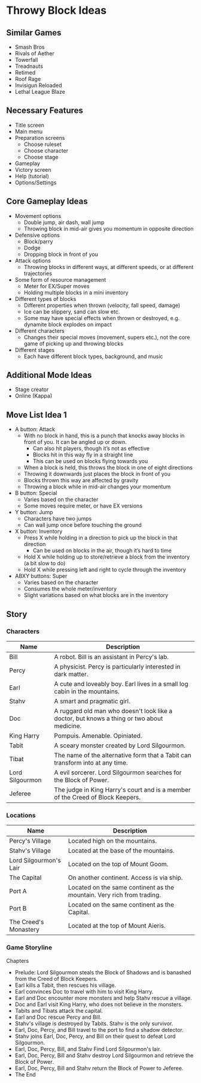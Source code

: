 # Throwy Block Ideas

## Similar Games

- Smash Bros
- Rivals of Aether
- Towerfall
- Treadnauts
- Retimed
- Roof Rage
- Invisigun Reloaded
- Lethal League Blaze

## Necessary Features

- Title screen
- Main menu
- Preparation screens
  - Choose ruleset
  - Choose character
  - Choose stage
- Gameplay
- Victory screen
- Help (tutorial)
- Options/Settings

## Core Gameplay Ideas
- Movement options
  - Double jump, air dash, wall jump
  - Throwing block in mid-air gives you momentum in opposite direction
- Defensive options
  - Block/parry
  - Dodge
  - Dropping block in front of you
- Attack options
  - Throwing blocks in different ways, at different speeds, or at different trajectories
- Some form of resource management
  - Meter for EX/Super moves
  - Holding multiple blocks in a mini inventory
- Different types of blocks
  - Different properties when thrown (velocity, fall speed, damage)
  - Ice can be slippery, sand can slow etc.
  - Some may have special effects when thrown or destroyed, e.g. dynamite block explodes on impact
- Different characters
  - Changes their special moves (movement, supers etc.), not the core game of picking up and throwing blocks
- Different stages
  - Each have different block types, background, and music

## Additional Mode Ideas

- Stage creator
- Online (Kappa)

## Move List Idea 1

- A button: Attack
  - With no block in hand, this is a punch that knocks away blocks in front of you. It can be angled up or down.
    - Can also hit players, though it’s not as effective
    - Blocks hit in this way fly in a straight line
    - This can be used on blocks flying towards you
  - When a block is held, this throws the block in one of eight directions
  - Throwing it downwards just places the block in front of you
  - Blocks thrown this way are affected by gravity
  - Throwing a block while in mid-air changes your momentum
- B button: Special
  - Varies based on the character
  - Some moves require meter, or have EX versions
- Y button: Jump
  - Characters have two jumps
  - Can wall jump once before touching the ground
- X button: Inventory
  - Press X while holding in a direction to pick up the block in that direction
    - Can be used on blocks in the air, though it’s hard to time
  - Hold X while holding up to store/retrieve a block from the inventory (a bit slow to do)
  - Hold X while pressing left and right to cycle through the inventory
- ABXY buttons: Super
  - Varies based on the character
  - Consumes the whole meter/inventory
  - Slight variations based on what blocks are in the inventory

## Story

### Characters

| Name | Description |
|------|-------------|
| Bill | A robot. Bill is an assistant in Percy's lab. |
| Percy | A physicist. Percy is particularly interested in dark matter. |
| Earl | A cute and loveably boy. Earl lives in a small log cabin in the mountains. |
| Stahv | A smart and pragmatic girl. |
| Doc | A ruggard old man who doesn't look like a doctor, but knows a thing or two about medicine. |
| King Harry | Pompuis. Amenable. Opiniated. |
| Tabit | A sceary monster created by Lord Silgourmon. |
| Tibat | The name of the alternative form that a Tabit can transform into at any time. |
| Lord Silgourmon | A evil sorcerer. Lord Silgourmon searches for the Block of Power. |
| Jeferee | The judge in King Harry's court and is a member of the Creed of Block Keepers. |

### Locations

| Name | Description |
|------|-------------|
| Percy's Village | Located high on the mountains. |
| Stahv's Village | Located at the base of the mountains. |
| Lord Silgourmon's Lair | Located on the top of Mount Goom. |
| The Capital | On another continent. Access is via ship. |
| Port A | Located on the same continent as the mountain. Very rich from trading. |
| Port B | Located on the same continent as the Capital. |
| The Creed's Monastery | Located at the top of Mount Aieris. |

### Game Storyline

Chapters
- Prelude: Lord Silgourmon steals the Block of Shadows and is banashed from the Creed of Block Keepers.
- Earl kills a Tabit, then rescues his village.
- Earl convinces Doc to travel with him to visit King Harry.
- Earl and Doc encounter more monsters and help Stahv rescue a village.
- Doc and Earl visit King Harry, who does not believe in the monsters.
- Tabits and Tibats attack the capital.
- Earl and Doc rescue Percy and Bill.
- Stahv's village is destroyed by Tabits. Stahv is the only survivor.
- Earl, Doc, Percy, and Bill travel to the port to find a shadow detector.
- Stahv joins Earl, Doc, Percy, and Bill on their quest to defeat Lord Silgourmon.
- Earl, Doc, Percy, Bill, and Stahv Find Lord Silgourmon's lair.
- Earl, Doc, Percy, Bill and Stahv destroy Lord Silgourmon and retrieve the Block of Power.
- Earl, Doc, Percy, Bill and Stahv return the Block of Power to Jeferee.
- The End

